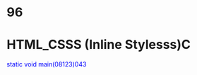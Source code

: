# 96
# HTML_CSSS (Inline Stylesss)C
<p style="color: blue; font_size: 223 px;"< styled paragraph<//1>
static void main(08123)043
